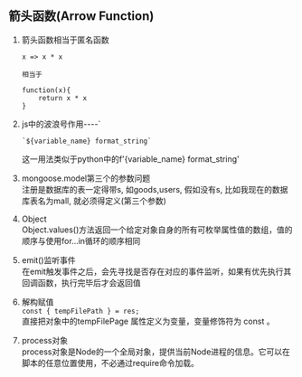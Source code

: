 ## 箭头函数(Arrow Function)
1. 箭头函数相当于匿名函数
    ```
    x => x * x
    ```
    `相当于`
    ```
    function(x){
        return x * x
    }
    ```
2. js中的波浪号作用----`
    ```
    `${variable_name} format_string`
    ```
    这一用法类似于python中的f'{variable_name} format_string'


3. mongoose.model第三个的参数问题  
    注册是数据库的表一定得带s, 如goods,users, 假如没有s, 比如我现在的数据库表名为mall, 就必须得定义(第三个参数)


4. Object  
    Object.values()方法返回一个给定对象自身的所有可枚举属性值的数组，值的顺序与使用for...in循环的顺序相同 

5. emit()监听事件  
    在emit触发事件之后，会先寻找是否存在对应的事件监听，如果有优先执行其回调函数，执行完毕后才会返回值

6. 解构赋值  
    `const { tempFilePath } = res;`  
    直接把对象中的tempFilePage 属性定义为变量，变量修饰符为 const 。

7. process对象  
    process对象是Node的一个全局对象，提供当前Node进程的信息。它可以在脚本的任意位置使用，不必通过require命令加载。

